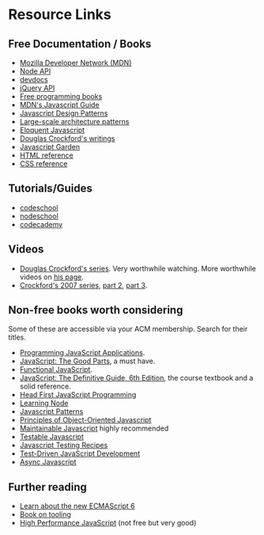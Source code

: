 # Resource Links

## Free Documentation / Books

- [Mozilla Developer Network (MDN)](https://developer.mozilla.org/en-US/)
- [Node API](http://nodejs.org/api/)
- [devdocs](http://devdocs.io/)
- [jQuery API](http://api.jquery.com/)
- [Free programming books](https://github.com/vhf/free-programming-books/blob/master/free-programming-books.md)
- [MDN's Javascript Guide](https://developer.mozilla.org/en-US/docs/Web/JavaScript/Guide)
- [Javascript Design Patterns](http://www.addyosmani.com/resources/essentialjsdesignpatterns/book/)
- [Large-scale architecture patterns](http://addyosmani.com/largescalejavascript/)
- [Eloquent Javascript](http://eloquentjavascript.net/)
- [Douglas Crockford's writings](http://www.crockford.com/javascript/)
- [Javascript Garden](http://bonsaiden.github.io/JavaScript-Garden/)
- [HTML reference](https://developer.mozilla.org/en-US/docs/Web/HTML)
- [CSS reference](https://developer.mozilla.org/en-US/docs/Web/CSS)

## Tutorials/Guides

- [codeschool](https://www.codeschool.com/paths/javascript)
- [nodeschool](http://nodeschool.io/)
- [codecademy](http://www.codecademy.com/)

## Videos

- [Douglas Crockford's series](http://www.yuiblog.com/crockford/). Very worthwhile watching. More worthwhile videos on [his page](http://www.crockford.com/javascript/).
- [Crockford's 2007 series](https://www.youtube.com/watch?v=v2ifWcnQs6M), [part 2](https://www.youtube.com/watch?v=Y2Y0U-2qJMs), [part 3](https://www.youtube.com/watch?v=DwYPG6vreJg).

## Non-free books worth considering

Some of these are accessible via your ACM membership. Search for their titles.

- [Programming JavaScript Applications](http://shop.oreilly.com/product/0636920033141.do).
- [JavaScript: The Good Parts](http://shop.oreilly.com/product/9780596517748.do), a must have.
- [Functional JavaScript](http://shop.oreilly.com/product/0636920028857.do).
- [JavaScript: The Definitive Guide, 6th Edition](http://shop.oreilly.com/product/9780596805531.do), the course textbook and a solid reference.
- [Head First JavaScript Programming](http://shop.oreilly.com/product/0636920027065.do)
- [Learning Node](http://shop.oreilly.com/product/0636920024606.do)
- [Javascript Patterns](http://shop.oreilly.com/product/9780596806767.do)
- [Principles of Object-Oriented Javascript](http://shop.oreilly.com/product/9781593275402.do)
- [Maintainable Javascript](http://shop.oreilly.com/product/0636920025245.do) highly recommended
- [Testable Javascript](http://shop.oreilly.com/product/0636920024699.do)
- [Javascript Testing Recipes](http://jstesting.jcoglan.com/)
- [Test-Driven JavaScript Development](http://tddjs.com/)
- [Async Javascript](https://pragprog.com/book/tbajs/async-javascript)

## Further reading

- [Learn about the new ECMAScript 6](https://leanpub.com/understandinges6/read)
- [Book on tooling](https://github.com/tooling/book-of-modern-frontend-tooling)
- [High Performance JavaScript](http://shop.oreilly.com/product/9780596802806.do) (not free but very good)
